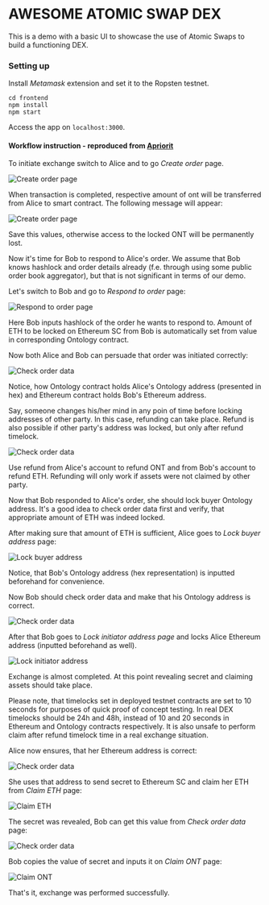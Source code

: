 # AWESOME ATOMIC SWAP DEX

This is a demo with a basic UI to showcase the use of Atomic Swaps to build a functioning DEX.

### Setting up

Install _Metamask_ extension and set it to the Ropsten testnet.

```
cd frontend
npm install
npm start
```

Access the app on `localhost:3000`.
#### Workflow instruction - reproduced from [Apriorit](https://github.com/apriorit/atomic_swap_dex_demo)

To initiate exchange switch to Alice and to go _Create order_ page.

![Create order page](screenshots/01.png)

When transaction is completed, respective amount of ont will be transferred from Alice to smart contract.
The following message will appear:

![Create order page](screenshots/02.png)

Save this values, otherwise access to the locked ONT will be permanently lost.

Now it's time for Bob to respond to Alice's order.
We assume that Bob knows hashlock and order details already (f.e. through using some public order book aggregator), but that is not significant in terms of our demo.

Let's switch to Bob and go to _Respond to order_ page:

![Respond to order page](screenshots/03.png)

Here Bob inputs hashlock of the order he wants to respond to.
Amount of ETH to be locked on Ethereum SC from Bob is automatically set from value in corresponding Ontology contract.

Now both Alice and Bob can persuade that order was initiated correctly:

![Check order data](screenshots/04.png)

Notice, how Ontology contract holds Alice's Ontology address (presented in hex) and Ethereum contract holds Bob's Ethereum address.

Say, someone changes his/her mind in any poin of time before locking addresses of other party.
In this case, refunding can take place.
Refund is also possible if other party's address was locked, but only after refund timelock.

![Check order data](screenshots/05.png)

Use refund from Alice's account to refund ONT and from Bob's account to refund ETH.
Refunding will only work if assets were not claimed by other party.

Now that Bob responded to Alice's order, she should lock buyer Ontology address.
It's a good idea to check order data first and verify, that appropriate amount of ETH was indeed locked.

After making sure that amount of ETH is sufficient, Alice goes to _Lock buyer address_ page:

![Lock buyer address](screenshots/06.png)

Notice, that Bob's Ontology address (hex representation) is inputted beforehand for convenience.

Now Bob should check order data and make that his Ontology address is correct.

![Check order data](screenshots/07.png)

After that Bob goes to _Lock initiator address page_ and locks Alice Ethereum address (inputted beforehand as well).

![Lock initiator address](screenshots/08.png)

Exchange is almost completed. At this point revealing secret and claiming assets should take place.

Please note, that timelocks set in deployed testnet contracts are set to 10 seconds for purposes of quick proof of concept testing.
In real DEX timelocks should be 24h and 48h, instead of 10 and 20 seconds in Ethereum and Ontology contracts respectively.
It is also unsafe to perform claim after refund timelock time in a real exchange situation.

Alice now ensures, that her Ethereum address is correct:

![Check order data](screenshots/09.png)

She uses that address to send secret to Ethereum SC and claim her ETH from _Claim ETH_ page:

![Claim ETH](screenshots/10.png)

The secret was revealed, Bob can get this value from _Check order data_ page:

![Check order data](screenshots/11.png)

Bob copies the value of secret and inputs it on _Claim ONT_ page:

![Claim ONT](screenshots/12.png)

That's it, exchange was performed successfully.
